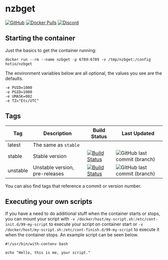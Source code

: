 # nzbget

[![GitHub](https://img.shields.io/badge/source-github-lightgrey)](https://github.com/hotio/docker-nzbget)
[![Docker Pulls](https://img.shields.io/docker/pulls/hotio/nzbget)](https://hub.docker.com/r/hotio/nzbget)
[![Discord](https://img.shields.io/discord/610068305893523457?color=738ad6&label=discord&logo=discord&logoColor=white)](https://discord.gg/CdaP4VT)

## Starting the container

Just the basics to get the container running:

```shell
docker run --rm --name nzbget -p 6789:6789 -v /tmp/nzbget:/config hotio/nzbget
```

The environment variables below are all optional, the values you see are the defaults.

```shell
-e PUID=1000
-e PGID=1000
-e UMASK=002
-e TZ="Etc/UTC"
```

## Tags

| Tag      | Description                    | Build Status                                                                                                                                            | Last Updated                                                                                           |
| ---------|--------------------------------|---------------------------------------------------------------------------------------------------------------------------------------------------------|--------------------------------------------------------------------------------------------------------|
| latest   | The same as `stable`           |                                                                                                                                                         |                                                                                                        |
| stable   | Stable version                 | [![Build Status](https://cloud.drone.io/api/badges/hotio/docker-nzbget/status.svg?ref=refs/heads/stable)](https://cloud.drone.io/hotio/docker-nzbget)   | ![GitHub last commit (branch)](https://img.shields.io/github/last-commit/hotio/docker-nzbget/stable)   |
| unstable | Unstable version, pre-releases | [![Build Status](https://cloud.drone.io/api/badges/hotio/docker-nzbget/status.svg?ref=refs/heads/unstable)](https://cloud.drone.io/hotio/docker-nzbget) | ![GitHub last commit (branch)](https://img.shields.io/github/last-commit/hotio/docker-nzbget/unstable) |

You can also find tags that reference a commit or version number.

## Executing your own scripts

If you have a need to do additional stuff when the container starts or stops, you can mount your script with `-v /docker/host/my-script.sh:/etc/cont-init.d/99-my-script` to execute your script on container start or `-v /docker/host/my-script.sh:/etc/cont-finish.d/99-my-script` to execute it when the container stops. An example script can be seen below.

```shell
#!/usr/bin/with-contenv bash

echo "Hello, this is me, your script."
```
